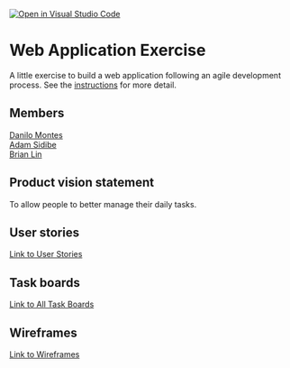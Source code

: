 [![Open in Visual Studio Code](https://classroom.github.com/assets/open-in-vscode-c66648af7eb3fe8bc4f294546bfd86ef473780cde1dea487d3c4ff354943c9ae.svg)](https://classroom.github.com/online_ide?assignment_repo_id=8874271&assignment_repo_type=AssignmentRepo)
# Web Application Exercise

A little exercise to build a web application following an agile development process. See the [instructions](instructions.md) for more detail.

## Members
[Danilo Montes](https://github.com/danilo-montes) \
[Adam Sidibe](https://github.com/sidibee) \
[Brian Lin](https://github.com/blin007) \
[](https://github.com/)

## Product vision statement

To allow people to better manage their daily tasks.

## User stories

[Link to User Stories](https://github.com/software-students-fall2022/web-app-exercise-team-14-1/issues)

## Task boards

[Link to All Task Boards](https://github.com/software-students-fall2022/web-app-exercise-team-14-1/projects?query=is%3Aopen)

## Wireframes

[Link to Wireframes](https://www.figma.com/file/d7XMout6NMehm1fALx5g74/Wireframe?node-id=0%3A1)